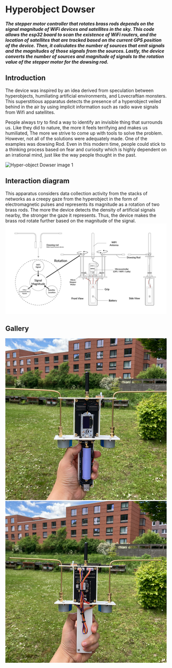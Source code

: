 # Hyperobject Dowser

**_The stepper motor controller that rotates brass rods depends on the signal magnitude of WiFi devices and satellites in the sky. This code allows the esp32 board to scan the existence of WiFi routers, and the location of satellites that are tracked based on the current GPS position of the device. Then, it calculates the number of sources that emit signals and the magnitudes of those signals from the sources. Lastly, the device converts the number of sources and magnitude of signals to the rotation value of the stepper motor for the dowsing rod._**

## Introduction

The device was inspired by an idea derived from speculation between hyperobjects, humiliating artificial environments, and Lovecraftian monsters. This superstitious apparatus detects the presence of a hyperobject veiled behind in the air by using implicit information such as radio wave signals from Wifi and satellites.

People always try to find a way to identify an invisible thing that surrounds us. Like they did to nature, the more it feels terrifying and makes us humiliated, The more we strive to come up with tools to solve the problem. However, not all of the solutions were adequately made. One of the examples was dowsing Rod. Even in this modern time, people could stick to a thinking process based on fear and curiosity which is highly dependent on an irrational mind, just like the way people thought in the past. 

![Hyper-object Dowser image 1](/assets/images/image_1.png)

## Interaction diagram
This apparatus considers data collection activity from the stacks of networks as a creepy gaze from the hyperobject in the form of electromagnetic pulses and represents its magnitude as a rotation of two brass rods. The more the device detects the density of artificial signals nearby, the stronger the gaze it represents. Thus, the device makes the brass rod rotate further based on the magnitude of the signal.
![Hyper-object Dowser image 2](/assets/images/diagram.jpg)

## Gallery
![Hyper-object Dowser image 3](/assets/images/image_2.png)
![Hyper-object Dowser image 4](/assets/images/image_3.png)

